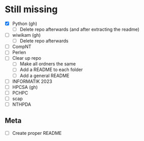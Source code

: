 # Still missing
- [x] Python (gh)
  - [ ] Delete repo afterwards (and after extracting the readme)
- [ ] wiwikam (gh)
  - [ ] Delete repo afterwards
- [ ] CompNT
- [ ] Perlen
- [ ] Clear up repo
  - [ ] Make all ordners the same
  - [ ] Add a README to each folder
  - [ ] Add a general README
- [ ] INFORMATIK 2023
- [ ] HPCSA (gh)
- [ ] PCHPC
- [ ] scap
- [ ] NTHPDA

## Meta
- [ ] Create proper README
